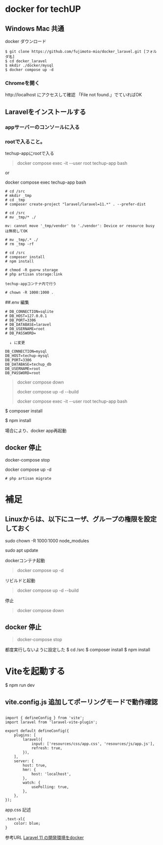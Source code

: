 # docker for techUP 
## Windows Mac 共通
docker ダウンロード
```
$ git clone https://github.com/fujimoto-mio/docker_laravel.git [フォルダ名]
$ cd docker_laravel
$ mkdir ./docker/mysql
$ docker compose up -d
```
### Chromeを開く
http://localhost
にアクセスして確認
「File not found.」でていればOK

## Laravelをインストールする
### appサーバーのコンソールに入る
### rootで入ること。

techup-appにrootで入る

> docker compose exec -it --user root techup-app bash

or 

docker compose exec techup-app bash

```
# cd /src
# mkdir _tmp
# cd _tmp
# composer create-project "laravel/laravel=11.*" . --prefer-dist
```
```
# cd /src
# mv _tmp/* ./

mv: cannot move '_tmp/vendor' to './vendor': Device or resource busy
は無視してOK

# mv _tmp/.* ./
# rm _tmp -rf
```
```
# cd /src
# composer install
# npm install
```

```
# chmod -R guo+w storage
# php artisan storage:link
```
```
techup-appコンテナ内で行う

# chown -R 1000:1000 .
```

##.env 編集
```
# DB_CONNECTION=sqlite
# DB_HOST=127.0.0.1
# DB_PORT=3306
# DB_DATABASE=laravel
# DB_USERNAME=root
# DB_PASSWORD=

  ↓ に変更
  
DB_CONNECTION=mysql
DB_HOST=techup-mysql
DB_PORT=3306
DB_DATABASE=techup_db
DB_USERNAME=root
DB_PASSWORD=root

```

> docker compose down
> 
> docker compose up -d --build
> 
> docker compose exec -it --user root techup-app bash
> 
$ composer install

$ npm install


場合により、docker app再起動
## docker 停止
docker-compose stop

docker compose up -d

```
# php artisan migrate
```



# 補足
## Linuxからは、以下にユーザ、グループの権限を設定しておく
sudo chown -R 1000:1000 node_modules

sudo apt update

dockerコンテナ起動
> docker compose up -d

リビルドと起動
> docker compose up -d --build

停止
> docker compose down

## docker 停止
> docker-compose stop



都度実行しないように設定した
$ cd /src
$ composer install
$ npm install

# Viteを起動する
$ npm run dev

## vite.config.js 追加してポーリングモードで動作確認
```aiignore

import { defineConfig } from 'vite';
import laravel from 'laravel-vite-plugin';

export default defineConfig({
    plugins: [
        laravel({
            input: ['resources/css/app.css', 'resources/js/app.js'],
            refresh: true,
        }),
    ],
    server: {
        host: true,
        hmr: {
            host: 'localhost',
        },
        watch: {
            usePolling: true,
        },
    },
});

```
app.css 記述
```aiignore
.text-xl{
    color: blue;
}
```

参考URL
<a href="https://qiita.com/hitotch/items/2e816bc1423d00562dc2">Laravel 11 の開発環境をdocker</a>

